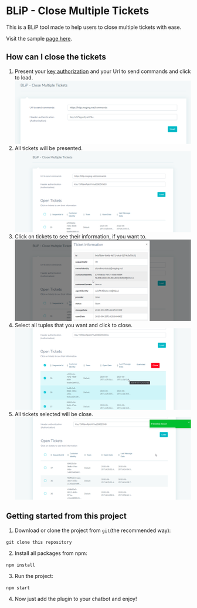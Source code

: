 # BLiP - Close Multiple Tickets

 This is a BLiP tool made to help users to close multiple tickets with ease.

 Visit the sample [page here](https://blip-close-multiple-tickets.netlify.app/).

## How can I close the tickets

1. Present your [key authorization](https://help.blip.ai/docs/en/api-sdks/como-encontrar-a-api-key-do-meu-bot/#docsNav) and your Url to send commands and click to load.
![](./images/0.png)
2. All tickets will be presented.
![](./images/1.png)
3. Click on tickets to see their information, if you want to.
![](./images/2.png)
4. Select all tuples that you want and click to close.
![](./images/3.png)
5. All tickets selected will be close.
![](./images/4.png)

## Getting started from this project

1. Download or clone the project from `git`(the recommended way):

`git clone this repository`

2. Install all packages from npm:

`npm install`

3. Run the project:

`npm start`

4. Now just add the plugin to your chatbot and enjoy!


